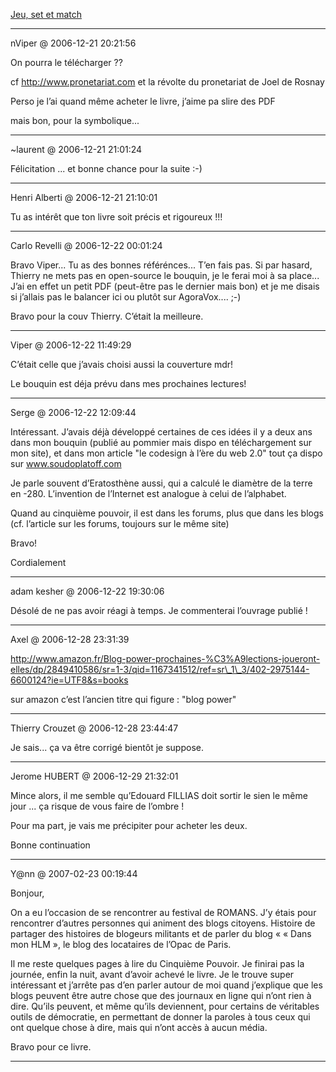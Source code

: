 [Jeu, set et match](../../../2006/12/jeu-set-et-match.md)

---
nViper @ 2006-12-21 20:21:56

On pourra le télécharger ??

cf http://www.pronetariat.com et la révolte du pronetariat de Joel de Rosnay

Perso je l’ai quand même acheter le livre, j’aime pa slire des PDF

mais bon, pour la symbolique...

---

~laurent @ 2006-12-21 21:01:24

Félicitation ... et bonne chance pour la suite :-)

---

Henri Alberti @ 2006-12-21 21:10:01

Tu as intérêt que ton livre soit précis et rigoureux !!!

---

Carlo Revelli @ 2006-12-22 00:01:24

Bravo Viper... Tu as des bonnes référénces... T’en fais pas. Si par hasard, Thierry ne mets pas en open-source le bouquin, je le ferai moi à sa place... J’ai en effet un petit PDF (peut-être pas le dernier mais bon) et je me disais si j’allais pas le balancer ici ou plutôt sur AgoraVox.... ;-)

Bravo pour la couv Thierry. C’était la meilleure.

---

Viper @ 2006-12-22 11:49:29

C’était celle que j’avais choisi aussi la couverture mdr!

Le bouquin est déja prévu dans mes prochaines lectures!

---

Serge @ 2006-12-22 12:09:44

Intéressant. J’avais déjà développé certaines de ces idées il y a deux ans dans mon bouquin (publié au pommier mais dispo en téléchargement sur mon site), et dans mon article "le codesign à l’ère du web 2.0" tout ça dispo sur www.soudoplatoff.com

Je parle souvent d’Eratosthène aussi, qui a calculé le diamètre de la terre en -280. L’invention de l’Internet est analogue à celui de l’alphabet.

Quand au cinquième pouvoir, il est dans les forums, plus que dans les blogs (cf. l’article sur les forums, toujours sur le même site)

Bravo!

Cordialement

---

adam kesher @ 2006-12-22 19:30:06

Désolé de ne pas avoir réagi à temps. Je commenterai l’ouvrage publié !

---

Axel @ 2006-12-28 23:31:39

http://www.amazon.fr/Blog-power-prochaines-%C3%A9lections-joueront-elles/dp/2849410586/sr=1-3/qid=1167341512/ref=sr\_1\_3/402-2975144-6600124?ie=UTF8&s=books

sur amazon c’est l’ancien titre qui figure : "blog power"

---

Thierry Crouzet @ 2006-12-28 23:44:47

Je sais... ça va être corrigé bientôt je suppose.

---

Jerome HUBERT @ 2006-12-29 21:32:01

Mince alors, il me semble qu’Edouard FILLIAS doit sortir le sien le même jour ... ça risque de vous faire de l’ombre !

Pour ma part, je vais me précipiter pour acheter les deux.

Bonne continuation

---

Y@nn @ 2007-02-23 00:19:44

Bonjour,

On a eu l’occasion de se rencontrer au festival de ROMANS. J’y étais pour rencontrer d’autres personnes qui animent des blogs citoyens. Histoire de partager des histoires de blogeurs militants et de parler du blog « « Dans mon HLM », le blog des locataires de l’Opac de Paris.

Il me reste quelques pages à lire du Cinquième Pouvoir. Je finirai pas la journée, enfin la nuit, avant d’avoir achevé le livre. Je le trouve super intéressant et j’arrête pas d’en parler autour de moi quand j’explique que les blogs peuvent être autre chose que des journaux en ligne qui n’ont rien à dire. Qu’ils peuvent, et même qu’ils deviennent, pour certains de véritables outils de démocratie, en permettant de donner la paroles à tous ceux qui ont quelque chose à dire, mais qui n’ont accès à aucun média.

Bravo pour ce livre.

---

